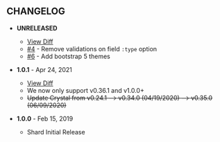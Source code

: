 CHANGELOG
---------

- **UNRELEASED**
  - [View Diff](https://github.com/westonganger/form_builder.cr/compare/v1.0.1...master)
  - [#4](https://github.com/westonganger/form_builder.cr/pulls/4) - Remove validations on field `:type` option
  - [#6](https://github.com/westonganger/form_builder.cr/pulls/6) - Add bootstrap 5 themes

- **1.0.1** - Apr 24, 2021
  - [View Diff](https://github.com/westonganger/form_builder.cr/compare/v1.0.0...v1.0.1)
  - We now only support v0.36.1 and v1.0.0+
  - ~~Update Crystal from v0.24.1 --> v0.34.0 (04/19/2020) --> v0.35.0 (06/09/2020)~~

- **1.0.0** - Feb 15, 2019
  - Shard Initial Release

